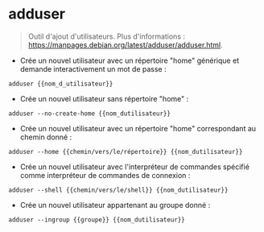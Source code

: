 # adduser

> Outil d'ajout d'utilisateurs.
> Plus d'informations : <https://manpages.debian.org/latest/adduser/adduser.html>.

- Crée un nouvel utilisateur avec un répertoire "home" générique et demande interactivement un mot de passe :

`adduser {{nom_d_utilisateur}}`

- Crée un nouvel utilisateur sans répertoire "home" :

`adduser --no-create-home {{nom_dutilisateur}}`

- Crée un nouvel utilisateur avec un répertoire "home" correspondant au chemin donné :

`adduser --home {{chemin/vers/le/répertoire}} {{nom_dutilisateur}}`

- Crée un nouvel utilisateur avec l'interpréteur de commandes spécifié comme interpréteur de commandes de connexion :

`adduser --shell {{chemin/vers/le/shell}} {{nom_dutilisateur}}`

- Crée un nouvel utilisateur appartenant au groupe donné :

`adduser --ingroup {{groupe}} {{nom_dutilisateur}}`

